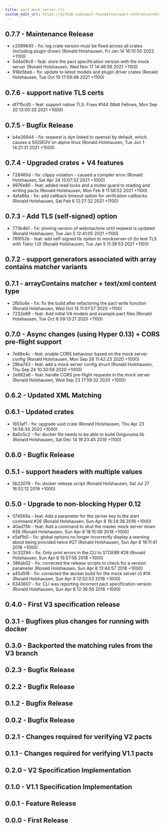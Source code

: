 ```yaml
---
title: pact_mock_server_cli
custom_edit_url: https://github.com/pact-foundation/pact-reference/edit/master/rust/pact_mock_server_cli/CHANGELOG.md
---
```

<!-- This file has been synced from the pact-foundation/pact-reference repository. Please do not edit it directly. The URL of the source file can be found in the custom_edit_url value above -->

## 0.7.7 - Maintenance Release

* c2089645 - fix: log crate version must be fixed across all crates (including plugin driver) (Ronald Holshausen, Fri Jan 14 16:10:50 2022 +1100)
* 5d4a09c6 - feat: store the pact specification version with the mock server (Ronald Holshausen, Wed Nov 17 14:46:56 2021 +1100)
* 918e5beb - fix: update to latest models and plugin driver crates (Ronald Holshausen, Tue Oct 19 17:09:48 2021 +1100)

## 0.7.6 - support native TLS certs

* df715cd5 - feat: support native TLS. Fixes #144 (Matt Fellows, Mon Sep 20 13:00:33 2021 +1000)

## 0.7.5 - Bugfix Release

* b4e26844 - fix: reqwest is dyn linked to openssl by default, which causes a SIGSEGV on alpine linux (Ronald Holshausen, Tue Jun 1 14:21:31 2021 +1000)

## 0.7.4 - Upgraded crates + V4 features

* 728465d - fix: clippy violation - caused a compiler error (Ronald Holshausen, Sat Apr 24 13:07:32 2021 +1000)
* 9976e80 - feat: added read locks and a mutex guard to reading and writing pacts (Ronald Holshausen, Mon Feb 8 11:58:52 2021 +1100)
* 4afa86a - fix: add callback timeout option for verifcation callbacks (Ronald Holshausen, Sat Feb 6 12:27:32 2021 +1100)

## 0.7.3 - Add TLS (self-signed) option

* 773b4b1 - fix: pinning version of webmachine until reqwest is updated (Ronald Holshausen, Tue Jan 5 12:41:05 2021 +1100)
* 76f052b - feat: add self-signed tls option to mockserver cli (to test TLS with Tokio 1.0) (Ronald Holshausen, Tue Jan 5 11:39:53 2021 +1100)

## 0.7.2 - support generators associated with array contains matcher variants


## 0.7.1 - arrayContains matcher + text/xml content type

* 2fb0c6e - fix: fix the build after refactoring the pact write function (Ronald Holshausen, Wed Oct 14 11:07:57 2020 +1100)
* 7232e89 - feat: Add initial V4 models and example pact files (Ronald Holshausen, Tue Oct 6 09:13:21 2020 +1100)

## 0.7.0 - Async changes (using Hyper 0.13) + CORS pre-flight support

* 7e68e4c - feat: enable CORS behaviour based on the mock server config (Ronald Holshausen, Mon Sep 28 11:42:23 2020 +1000)
* 29ba743 - feat: add a mock server config struct (Ronald Holshausen, Thu Sep 24 10:30:59 2020 +1000)
* 2e662a6 - feat: handle CORS pre-flight requests in the mock server (Ronald Holshausen, Wed Sep 23 17:59:32 2020 +1000)

## 0.6.2 - Updated XML Matching


## 0.6.1 - Updated crates

* 1651af1 - fix: upgrade uuid crate (Ronald Holshausen, Thu Apr 23 14:56:34 2020 +1000)
* 8a0c5c2 - fix: docker file needs to be able to build Oniguruma lib (Ronald Holshausen, Sat Dec 14 19:23:45 2019 +1100)

## 0.6.0 - Bugfix Release


## 0.5.1 - support headers with multiple values

* 5b22076 - fix: docker release script (Ronald Holshausen, Sat Jul 27 16:52:12 2019 +1000)

## 0.5.0 - Upgrade to non-blocking Hyper 0.12

* 074569a - feat: Add a parameter for the server key to the start command #26 (Ronald Holshausen, Sun Apr 8 18:24:36 2018 +1000)
* 40ad75b - feat: Add a command to shut the master mock server down #26 (Ronald Holshausen, Sun Apr 8 18:15:08 2018 +1000)
* e5af1b0 - fix: global options no longer incorrectly display a warning about being provided twice #27 (Ronald Holshausen, Sun Apr 8 16:11:41 2018 +1000)
* 3c33294 - fix: Only print errors in the CLI to STDERR #28 (Ronald Holshausen, Sun Apr 8 15:57:56 2018 +1000)
* 386ab52 - fix: corrected the release scripts to check for a version parameter (Ronald Holshausen, Sun Apr 8 13:44:57 2018 +1000)
* a45d5f8 - fix: corrected the docker build for the mock server cli #14 (Ronald Holshausen, Sun Apr 8 12:52:53 2018 +1000)
* 6343607 - fix: CLI was reporting incorrect pact specification version (Ronald Holshausen, Sun Apr 8 12:36:56 2018 +1000)

## 0.4.0 - First V3 specification release


## 0.3.1 - Bugfixes plus changes for running with docker


## 0.3.0 - Backported the matching rules from the V3 branch


## 0.2.3 - Bugfix Release


## 0.2.2 - Bugfix Release


## 0.1.2 - Bugfix Release


## 0.0.2 - Bugfix Release


## 0.2.1 - Changes required for verifying V2 pacts


## 0.1.1 - Changes required for verifying V1.1 pacts


## 0.2.0 - V2 Specification Implementation


## 0.1.0 - V1.1 Specification Implementation


## 0.0.1 - Feature Release



## 0.0.0 - First Release
